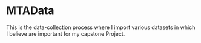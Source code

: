 # MTAData
This is the data-collection process where I import various datasets in which I believe are important for my capstone Project.
